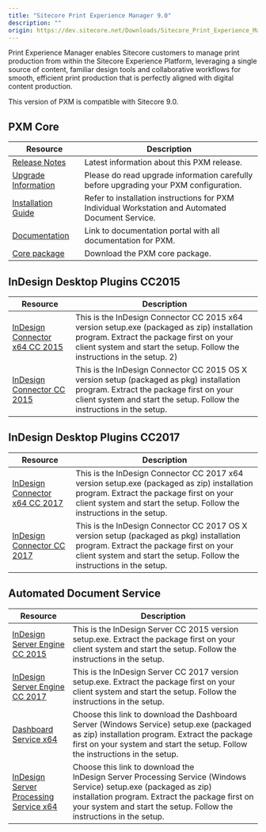 ```yaml
---
title: "Sitecore Print Experience Manager 9.0"
description: ""
origin: https://dev.sitecore.net/Downloads/Sitecore_Print_Experience_Manager/90/Sitecore_Print_Experience_Manager_90.aspx
---
```


Print Experience Manager enables Sitecore customers to manage print production from within the Sitecore Experience Platform, leveraging a single source of content, familiar design tools and collaborative workflows for smooth, efficient print production that is perfectly aligned with digital content production.

  <Alert variant='warning' mb={4}>
    <AlertIcon />
    This version of PXM is compatible with Sitecore 9.0.
  </Alert>
  

## PXM Core

 | Resource | Description |
 | --- | --- |
 | [Release Notes](/downloads/Sitecore_Print_Experience_Manager/90/Sitecore_Print_Experience_Manager_90/Release_Notes) | Latest information about this PXM release. |
 | [Upgrade Information](/downloads/Sitecore_Print_Experience_Manager/90/Sitecore_Print_Experience_Manager_90/Upgrade_Information) | Please do read upgrade information carefully before upgrading your PXM configuration. |
 | [Installation Guide](https://scdp.blob.core.windows.net/downloads/Sitecore%20Print%20Experience%20Manager/90/Sitecore%20Print%20Experience%20Manager%2090/Secure/PXM%20Server_Installation%20_Guide_SC9.pdf) | Refer to installation instructions for PXM Individual Workstation and Automated Document Service. |
 | [Documentation](https://doc.sitecore.net/products/print%20experience%20manager) | Link to documentation portal with all documentation for PXM. |
 | [Core package](https://scdp.blob.core.windows.net/downloads/Sitecore%20Print%20Experience%20Manager/82/Sitecore%20Print%20Experience%20Manager%208.2/Secure/Sitecore%20Print%20Experience%20Manager%208.2%20rev.%20170509.zip) | Download the PXM core package. |

## InDesign Desktop Plugins CC2015

 | Resource | Description |
 | --- | --- |
 | [InDesign Connector x64 CC 2015](https://scdp.blob.core.windows.net/downloads/Sitecore%20Print%20Experience%20Manager/90/Sitecore%20Print%20Experience%20Manager%2090/Secure/IDConnectorSetup_x64%20CC2015%209.0%20rev.%20171205.msi) | This is the InDesign Connector CC 2015 x64 version setup.exe (packaged as zip) installation program. Extract the package first on your client system and start the setup. Follow the instructions in the setup. 2) |
 | [InDesign Connector CC 2015](https://scdp.blob.core.windows.net/downloads/Sitecore%20Print%20Experience%20Manager/90/Sitecore%20Print%20Experience%20Manager%2090/Secure/IDConnectorSetup%20CC%202015%209.0%20rev.%20171205.pkg) | This is the InDesign Connector CC 2015 OS X version setup (packaged as pkg) installation program. Extract the package first on your client system and start the setup. Follow the instructions in the setup. |

## InDesign Desktop Plugins CC2017

 | Resource | Description |
 | --- | --- |
 | [InDesign Connector x64 CC 2017](https://scdp.blob.core.windows.net/downloads/Sitecore%20Print%20Experience%20Manager/90/Sitecore%20Print%20Experience%20Manager%2090/Secure/IDConnectorSetup_x64%20CC2017%209.0%20rev.%20171205.msi) | This is the InDesign Connector CC 2017 x64 version setup.exe (packaged as zip) installation program. Extract the package first on your client system and start the setup. Follow the instructions in the setup. |
 | [InDesign Connector CC 2017](https://scdp.blob.core.windows.net/downloads/Sitecore%20Print%20Experience%20Manager/90/Sitecore%20Print%20Experience%20Manager%2090/Secure/IDConnectorSetup%20CC%202017%209.0%20rev.%20171205.pkg) | This is the InDesign Connector CC 2017 OS X version setup (packaged as pkg) installation program. Extract the package first on your client system and start the setup. Follow the instructions in the setup. |

## Automated Document Service

 | Resource | Description |
 | --- | --- |
 | [InDesign Server Engine CC 2015](https://scdp.blob.core.windows.net/downloads/Sitecore%20Print%20Experience%20Manager/90/Sitecore%20Print%20Experience%20Manager%2090/Secure/IDSEngineSetup_x64%20CC2015%209.0%20rev.%20171205.msi) | This is the InDesign Server CC 2015 version setup.exe. Extract the package first on your client system and start the setup. Follow the instructions in the setup. |
 | [InDesign Server Engine CC 2017](https://scdp.blob.core.windows.net/downloads/Sitecore%20Print%20Experience%20Manager/90/Sitecore%20Print%20Experience%20Manager%2090/Secure/IDSEngineSetup_x64%20CC2017%209.0%20rev.%20171205.msi) | This is the InDesign Server CC 2017 version setup.exe. Extract the package first on your client system and start the setup. Follow the instructions in the setup. |
 | [Dashboard Service x64](https://scdp.blob.core.windows.net/downloads/Sitecore%20Print%20Experience%20Manager/82/Sitecore%20Print%20Experience%20Manager%208.2/Secure/PrintStudioDashboardServerSetup_x64%208.2%20rev.%20170509.msi) | Choose this link to download the Dashboard Server (Windows Service) setup.exe (packaged as zip) installation program. Extract the package first on your system and start the setup. Follow the instructions in the setup. |
 | [InDesign Server Processing Service x64](https://scdp.blob.core.windows.net/downloads/Sitecore%20Print%20Experience%20Manager/82/Sitecore%20Print%20Experience%20Manager%208.2/Secure/PrintStudioInDesignServiceSetup_x64%208.2%20rev.%20170509.msi) | Choose this link to download the InDesign Server Processing Service (Windows Service) setup.exe (packaged as zip) installation program. Extract the package first on your system and start the setup. Follow the instructions in the setup. |